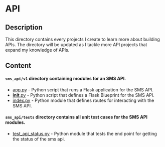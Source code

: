 # API

## Description
This directory contains every projects I create to learn more about building APIs.
The directory will be updated as I tackle more API projects that expand my knowledge of APIs.

## Content

#### `sms_api/v1` directory containing modules for an SMS API.

- [app.py](/sms_api/v1/messages/app.py) - Python script that runs a Flask application for the SMS API.
- [__init__.py](/sms_api/v1/messages/views/__init__.py) - Python script that defines a Flask Blueprint for the SMS API.
- [index.py](/sms_api/v1/messages/views/index.py) - Python module that defines routes for interacting with the SMS API.

#### `sms_api/tests` directory contains all unit test cases for the SMS API modules.

- [test_api_status.py](/sms_api/tests/test_api_status.py) - Python module that tests the end point for getting the status of the sms api.

